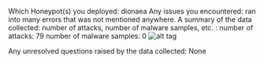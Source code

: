 Which Honeypot(s) you deployed: dionaea
Any issues you encountered: ran into many errors that was not mentioned anywhere.
A summary of the data collected: number of attacks, number of malware samples, etc. :
  number of attacks: 79
  number of malware samples: 0
  ![alt tag](http://i68.tinypic.com/9pywc2.png)

Any unresolved questions raised by the data collected: None

